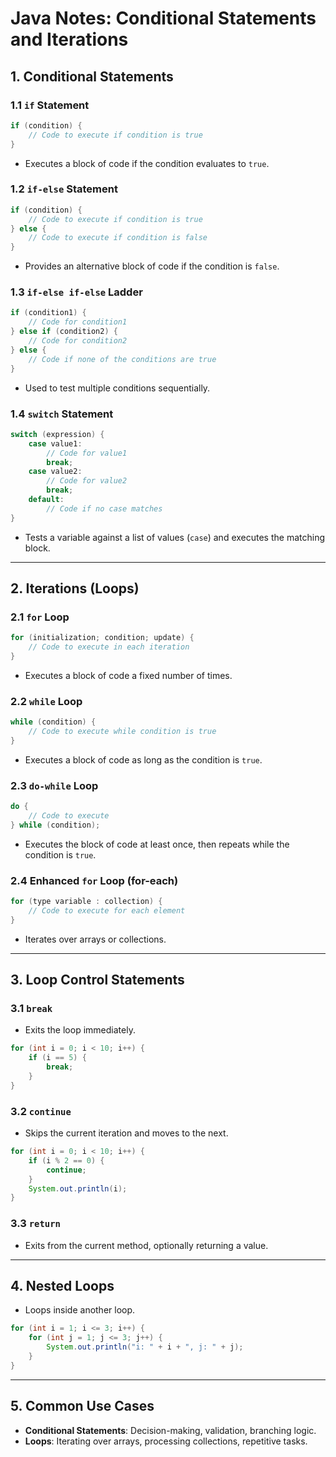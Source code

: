 # Java Notes: Conditional Statements and Iterations

## 1. Conditional Statements

### 1.1 `if` Statement
```java
if (condition) {
    // Code to execute if condition is true
}
```
- Executes a block of code if the condition evaluates to `true`.

### 1.2 `if-else` Statement
```java
if (condition) {
    // Code to execute if condition is true
} else {
    // Code to execute if condition is false
}
```
- Provides an alternative block of code if the condition is `false`.

### 1.3 `if-else if-else` Ladder
```java
if (condition1) {
    // Code for condition1
} else if (condition2) {
    // Code for condition2
} else {
    // Code if none of the conditions are true
}
```
- Used to test multiple conditions sequentially.

### 1.4 `switch` Statement
```java
switch (expression) {
    case value1:
        // Code for value1
        break;
    case value2:
        // Code for value2
        break;
    default:
        // Code if no case matches
}
```
- Tests a variable against a list of values (`case`) and executes the matching block.

---

## 2. Iterations (Loops)

### 2.1 `for` Loop
```java
for (initialization; condition; update) {
    // Code to execute in each iteration
}
```
- Executes a block of code a fixed number of times.

### 2.2 `while` Loop
```java
while (condition) {
    // Code to execute while condition is true
}
```
- Executes a block of code as long as the condition is `true`.

### 2.3 `do-while` Loop
```java
do {
    // Code to execute
} while (condition);
```
- Executes the block of code at least once, then repeats while the condition is `true`.

### 2.4 Enhanced `for` Loop (for-each)
```java
for (type variable : collection) {
    // Code to execute for each element
}
```
- Iterates over arrays or collections.

---

## 3. Loop Control Statements

### 3.1 `break`
- Exits the loop immediately.
```java
for (int i = 0; i < 10; i++) {
    if (i == 5) {
        break;
    }
}
```

### 3.2 `continue`
- Skips the current iteration and moves to the next.
```java
for (int i = 0; i < 10; i++) {
    if (i % 2 == 0) {
        continue;
    }
    System.out.println(i);
}
```

### 3.3 `return`
- Exits from the current method, optionally returning a value.

---

## 4. Nested Loops
- Loops inside another loop.
```java
for (int i = 1; i <= 3; i++) {
    for (int j = 1; j <= 3; j++) {
        System.out.println("i: " + i + ", j: " + j);
    }
}
```

---

## 5. Common Use Cases
- **Conditional Statements**: Decision-making, validation, branching logic.
- **Loops**: Iterating over arrays, processing collections, repetitive tasks.
